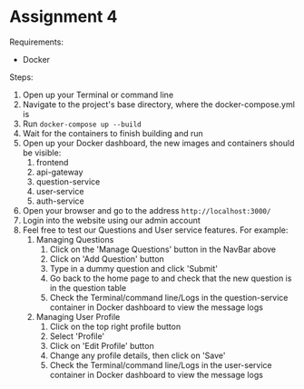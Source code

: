 # Assignment 4
Requirements:
- Docker

Steps:
1. Open up your Terminal or command line
2. Navigate to the project's base directory, where the docker-compose.yml is
3. Run `docker-compose up --build`
4. Wait for the containers to finish building and run
5. Open up your Docker dashboard, the new images and containers should be visible:
   1. frontend
   2. api-gateway
   3. question-service
   4. user-service
   5. auth-service
6. Open your browser and go to the address `http://localhost:3000/`
7. Login into the website using our admin account
8. Feel free to test our Questions and User service features. For example:
   1. Managing Questions
      1. Click on the 'Manage Questions' button in the NavBar above
      2. Click on 'Add Question' button
      3. Type in a dummy question and click 'Submit'
      4. Go back to the home page to and check that the new question is in the question table
      5. Check the Terminal/command line/Logs in the question-service container in Docker dashboard to view the message logs
   2. Managing User Profile
      1. Click on the top right profile button
      2. Select 'Profile'
      3. Click on 'Edit Profile' button
      4. Change any profile details, then click on 'Save'
      5. Check the Terminal/command line/Logs in the user-service container in Docker dashboard to view the message logs